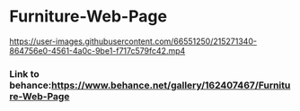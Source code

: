 # Furniture-Web-Page
https://user-images.githubusercontent.com/66551250/215271340-864756e0-4561-4a0c-9be1-f717c579fc42.mp4

### Link to behance:https://www.behance.net/gallery/162407467/Furniture-Web-Page
